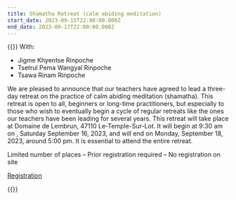 ```yaml
---
title: Shamatha Retreat (calm abiding meditation)
start_date: 2023-09-15T22:00:00.000Z
end_date: 2023-09-17T22:00:00.000Z
---
```


{{<image-with-text src="/lembrun.jpg">}}
With:

* Jigme Khyentse Rinpoche
* Tsetrul Pema Wangyal Rinpoche
* Tsawa Rinam Rinpoche

We are pleased to announce that our teachers have agreed to lead a three-day retreat on the practice of calm abiding meditation (shamatha).
This retreat is open to all, beginners or long-time practitioners, but especially to those who wish to eventually begin a cycle of regular retreats like the ones our teachers have been leading for several years.
This retreat will take place at Domaine de Lembrun, 47110 Le-Temple-Sur-Lot. It will begin at 9:30 am on , Saturday September 16, 2023, and will end on Monday, September 18, 2023, around 5:00 pm.
It is essential to attend the entire retreat.

Limited number of places – Prior registration required – No registration on site

[Registration](https://chanteloube.fr/)

{{</image-with-text>}}
